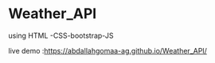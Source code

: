 # Weather_API


using HTML -CSS-bootstrap-JS

live demo :https://abdallahgomaa-ag.github.io/Weather_API/
